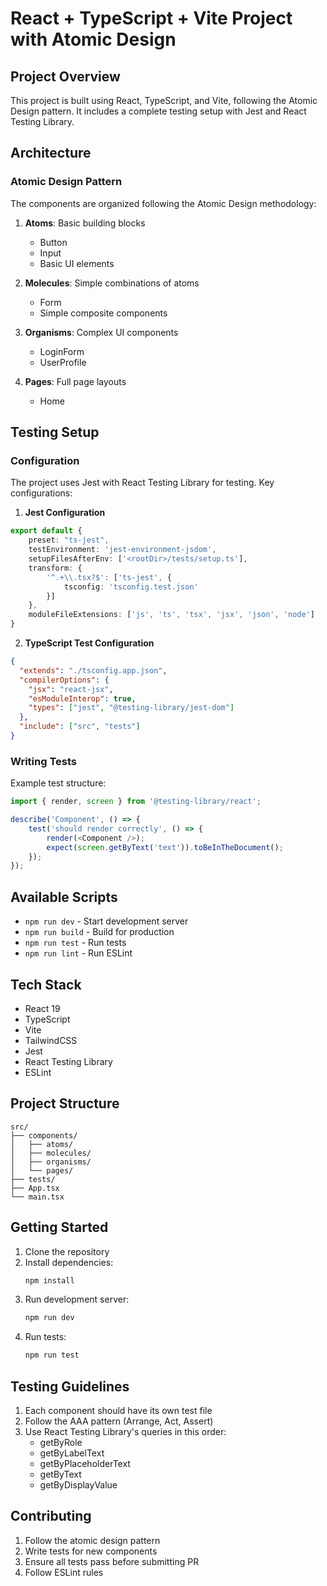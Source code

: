 # React + TypeScript + Vite Project with Atomic Design

## Project Overview
This project is built using React, TypeScript, and Vite, following the Atomic Design pattern. It includes a complete testing setup with Jest and React Testing Library.

## Architecture

### Atomic Design Pattern
The components are organized following the Atomic Design methodology:

1. **Atoms**: Basic building blocks
   - Button
   - Input
   - Basic UI elements

2. **Molecules**: Simple combinations of atoms
   - Form
   - Simple composite components

3. **Organisms**: Complex UI components
   - LoginForm
   - UserProfile

4. **Pages**: Full page layouts
   - Home

## Testing Setup

### Configuration
The project uses Jest with React Testing Library for testing. Key configurations:

1. **Jest Configuration**
```typescript
export default {
    preset: "ts-jest",
    testEnvironment: 'jest-environment-jsdom',
    setupFilesAfterEnv: ['<rootDir>/tests/setup.ts'],
    transform: {
        '^.+\\.tsx?$': ['ts-jest', {
            tsconfig: 'tsconfig.test.json'
        }]
    },
    moduleFileExtensions: ['js', 'ts', 'tsx', 'jsx', 'json', 'node']
}
```

2. **TypeScript Test Configuration**
```json
{
  "extends": "./tsconfig.app.json",
  "compilerOptions": {
    "jsx": "react-jsx",
    "esModuleInterop": true,
    "types": ["jest", "@testing-library/jest-dom"]
  },
  "include": ["src", "tests"]
}
```

### Writing Tests
Example test structure:

```typescript
import { render, screen } from '@testing-library/react';

describe('Component', () => {
    test('should render correctly', () => {
        render(<Component />);
        expect(screen.getByText('text')).toBeInTheDocument();
    });
});
```

## Available Scripts

- `npm run dev` - Start development server
- `npm run build` - Build for production
- `npm run test` - Run tests
- `npm run lint` - Run ESLint

## Tech Stack

- React 19
- TypeScript
- Vite
- TailwindCSS
- Jest
- React Testing Library
- ESLint

## Project Structure
```
src/
├── components/
│   ├── atoms/
│   ├── molecules/
│   ├── organisms/
│   └── pages/
├── tests/
├── App.tsx
└── main.tsx
```

## Getting Started

1. Clone the repository
2. Install dependencies:
   ```bash
   npm install
   ```
3. Run development server:
   ```bash
   npm run dev
   ```
4. Run tests:
   ```bash
   npm run test
   ```

## Testing Guidelines

1. Each component should have its own test file
2. Follow the AAA pattern (Arrange, Act, Assert)
3. Use React Testing Library's queries in this order:
   - getByRole
   - getByLabelText
   - getByPlaceholderText
   - getByText
   - getByDisplayValue

## Contributing

1. Follow the atomic design pattern
2. Write tests for new components
3. Ensure all tests pass before submitting PR
4. Follow ESLint rules